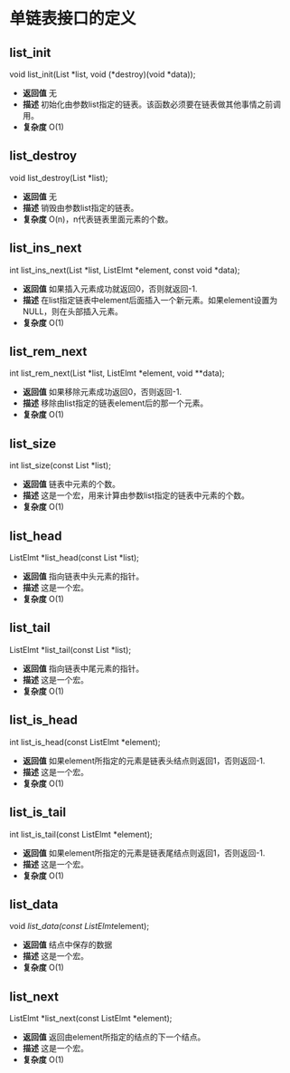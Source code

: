 #  单链表接口的定义

## list_init
void list_init(List *list, void (*destroy)(void *data));
- **返回值** 无
- **描述** 初始化由参数list指定的链表。该函数必须要在链表做其他事情之前调用。
- **复杂度** O(1)

## list_destroy
void list_destroy(List *list);
- **返回值** 无
- **描述** 销毁由参数list指定的链表。
- **复杂度** O(n)，n代表链表里面元素的个数。

## list_ins_next
int list_ins_next(List *list, ListElmt *element, const void *data);
- **返回值** 如果插入元素成功就返回0，否则就返回-1.
- **描述** 在list指定链表中element后面插入一个新元素。如果element设置为NULL，则在头部插入元素。
- **复杂度** O(1)

## list_rem_next
int list_rem_next(List *list, ListElmt *element, void **data);
- **返回值** 如果移除元素成功返回0，否则返回-1.
- **描述** 移除由list指定的链表element后的那一个元素。
- **复杂度** O(1)

## list_size
int list_size(const List *list);
- **返回值** 链表中元素的个数。
- **描述** 这是一个宏，用来计算由参数list指定的链表中元素的个数。
- **复杂度** O(1)

## list_head
ListElmt *list_head(const List *list);
- **返回值** 指向链表中头元素的指针。
- **描述** 这是一个宏。
- **复杂度** O(1)

## list_tail
ListElmt *list_tail(const List *list);
- **返回值** 指向链表中尾元素的指针。
- **描述** 这是一个宏。
- **复杂度** O(1)

## list_is_head
int list_is_head(const ListElmt *element);
- **返回值** 如果element所指定的元素是链表头结点则返回1，否则返回-1.
- **描述** 这是一个宏。
- **复杂度** O(1)


## list_is_tail
int list_is_tail(const ListElmt *element);
- **返回值** 如果element所指定的元素是链表尾结点则返回1，否则返回-1.
- **描述** 这是一个宏。
- **复杂度** O(1)

## list_data
void *list_data(const ListElmt*element);
- **返回值** 结点中保存的数据
- **描述** 这是一个宏。
- **复杂度** O(1)

## list_next
ListElmt *list_next(const ListElmt *element);

- **返回值** 返回由element所指定的结点的下一个结点。
- **描述** 这是一个宏。
- **复杂度** O(1)


